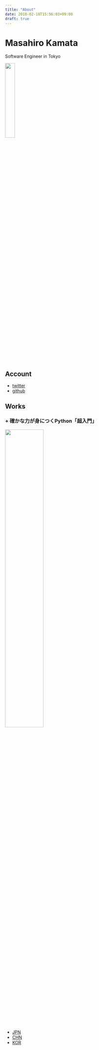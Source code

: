 ```yaml
---
title: "About"
date: 2018-02-18T15:56:03+09:00
draft: true
---
```

# Masahiro Kamata
Software Engineer in Tokyo

<img src="/img/profile.jpg" width=25%>

## Account
 - [twitter](https://twitter.com/iratamak)
 - [github](https://github.com/kamatari)

## Works
### + 確かな力が身につくPython「超入門」
<img src="/img/books.jpg" width=50%>

- [JPN](http://amzn.asia/heEGDQk)
- [CHN](http://www.books.com.tw/products/0010734452)
- [KOR](http://jpub.tistory.com/670)
